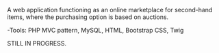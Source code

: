 A web application functioning as an online marketplace for second-hand items, where the purchasing option is based on auctions.

-Tools: PHP MVC pattern, MySQL, HTML, Bootstrap CSS, Twig

STILL IN PROGRESS.
